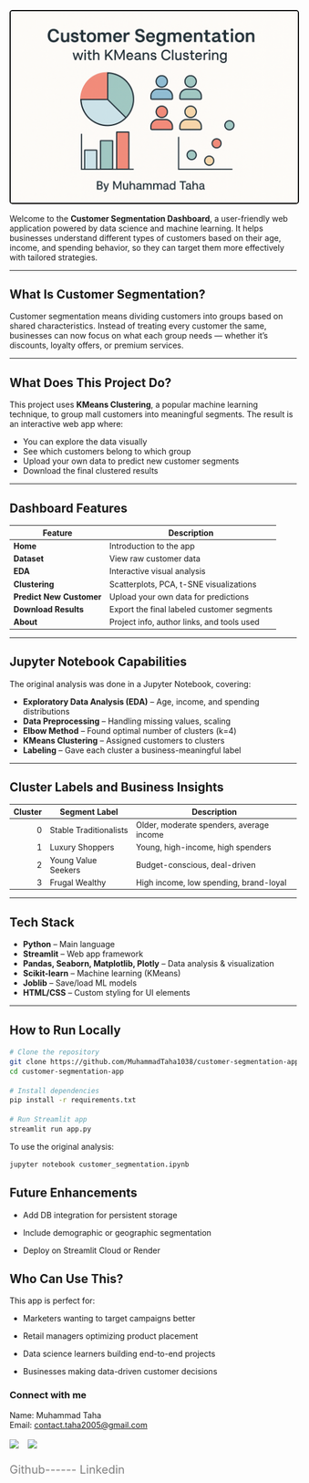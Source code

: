 <p align="center">
  <img src="images/thumbnail.png" alt="Customer Segmentation Dashboard" width="800"  style="border: 2px solid black; border-radius: 5px;" />
</p>


Welcome to the **Customer Segmentation Dashboard**, a user-friendly web application powered by data science and machine learning. It helps businesses understand different types of customers based on their age, income, and spending behavior, so they can target them more effectively with tailored strategies.

---

##  What Is Customer Segmentation?

Customer segmentation means dividing customers into groups based on shared characteristics. Instead of treating every customer the same, businesses can now focus on what each group needs — whether it’s discounts, loyalty offers, or premium services.

---

##  What Does This Project Do?

This project uses **KMeans Clustering**, a popular machine learning technique, to group mall customers into meaningful segments. The result is an interactive web app where:

- You can explore the data visually  
- See which customers belong to which group  
- Upload your own data to predict new customer segments  
- Download the final clustered results  

---



##  Dashboard Features

| Feature                      | Description |
|-----------------------------|-------------|
| **Home**                    | Introduction to the app |
| **Dataset**                 | View raw customer data |
| **EDA**                     | Interactive visual analysis |
| **Clustering**              | Scatterplots, PCA, t-SNE visualizations |
| **Predict New Customer**    | Upload your own data for predictions |
| **Download Results**        | Export the final labeled customer segments |
| **About**                   | Project info, author links, and tools used |

---

##  Jupyter Notebook Capabilities

The original analysis was done in a Jupyter Notebook, covering:

-  **Exploratory Data Analysis (EDA)** – Age, income, and spending distributions  
-  **Data Preprocessing** – Handling missing values, scaling  
-  **Elbow Method** – Found optimal number of clusters (k=4)  
-  **KMeans Clustering** – Assigned customers to clusters  
-  **Labeling** – Gave each cluster a business-meaningful label  

---

##  Cluster Labels and Business Insights

| Cluster | Segment Label         | Description |
|--------:|------------------------|------------------------------------------------|
| 0       | Stable Traditionalists | Older, moderate spenders, average income       |
| 1       | Luxury Shoppers        | Young, high-income, high spenders              |
| 2       | Young Value Seekers    | Budget-conscious, deal-driven                  |
| 3       | Frugal Wealthy         | High income, low spending, brand-loyal         |

---

##  Tech Stack

- **Python** – Main language  
- **Streamlit** – Web app framework  
- **Pandas, Seaborn, Matplotlib, Plotly** – Data analysis & visualization  
- **Scikit-learn** – Machine learning (KMeans)  
- **Joblib** – Save/load ML models  
- **HTML/CSS** – Custom styling for UI elements  

---

##  How to Run Locally

```bash
# Clone the repository
git clone https://github.com/MuhammadTaha1038/customer-segmentation-app.git
cd customer-segmentation-app

# Install dependencies
pip install -r requirements.txt

# Run Streamlit app
streamlit run app.py
```

To use the original analysis:

```bash
jupyter notebook customer_segmentation.ipynb
```
## Future Enhancements
- Add DB integration for persistent storage

- Include demographic or geographic segmentation

- Deploy on Streamlit Cloud or Render

## Who Can Use This?
This app is perfect for:

- Marketers wanting to target campaigns better

- Retail managers optimizing product placement

- Data science learners building end-to-end projects

- Businesses making data-driven customer decisions

### Connect with me
Name: Muhammad Taha \
Email: contact.taha2005@gmail.com

 <div style="text-align: left; font-size: 20px; color: gray;">
<a href="https://github.com/MuhammadTaha1038" target="_blank" style="text-decoration: none;">
            <img src="https://cdn-icons-png.flaticon.com/512/25/25231.png" width="80" style="margin-right:10px;" />
        </a>
        <a href="https://linkedin.com/in/muhammad-taha-b88807248/" target="_blank" style="text-decoration: none;">
            <img src="https://cdn-icons-png.flaticon.com/512/174/174857.png" width="80" />
        </a>
        <p>Github------ Linkedin</p>
</div>
